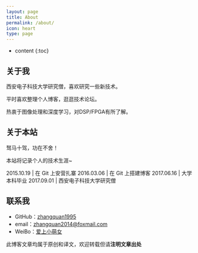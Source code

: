 ```yaml
---
layout: page
title: About
permalink: /about/
icon: heart
type: page
---
```


* content
{:toc}

## 关于我

西安电子科技大学研究僧，喜欢研究一些新技术。

平时喜欢整理个人博客，逛逛技术论坛。

热衷于图像处理和深度学习，对DSP/FPGA有所了解。

## 关于本站 

驽马十驾，功在不舍！

本站将记录个人的技术生涯~

2015.10.19 | 在 Git 上安营扎寨 
2016.03.06 | 在 Git 上搭建博客
2017.06.16 | 大学本科毕业 
2017.09.01 | 西安电子科技大学研究僧

## 联系我

* GitHub：[zhangquan1995](https://github.com/zhangquan1995)
* email：zhangquan2014@foxmail.com
* WeiBo：[爱上小萌女](http://weibo.com/zhangquan1995)

此博客文章均属于原创和译文，欢迎转载但请**注明文章出处**


